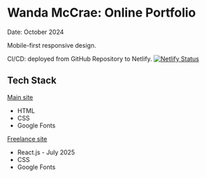 # Wanda McCrae: Online Portfolio

Date: October 2024

Mobile-first responsive design.

CI/CD: deployed from GitHub Repository to Netlify.
[![Netlify Status](https://api.netlify.com/api/v1/badges/e99afc04-444a-47d2-aabe-a34690ede19b/deploy-status)](https://app.netlify.com/projects/wm-site/deploys)

## Tech Stack

[Main site](https://wandamccrae.com/)
* HTML
* CSS
* Google Fonts

[Freelance site](https://wandamccrae.com/freelance/)
* React.js - July 2025
* CSS
* Google Fonts
